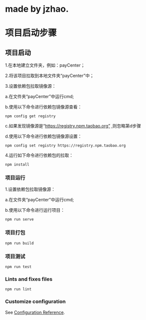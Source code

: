 # made by jzhao.

# 项目启动步骤

## 项目启动
1.在本地建立文件夹，例如：payCenter；

2.将该项目拉取到本地文件夹“payCenter”中；

3.设置依赖包拉取镜像源：

  a.在文件夹“payCenter”中运行cmd;
  
  b.使用以下命令进行依赖包镜像源查看：
  
  ```
  npm config get registry
  ```
  
  c.如果发现镜像源是“https://registry.npm.taobao.org” ,则忽略第d步骤
  
  d.使用以下命令进行依赖包镜像源设置：
  
  ```
  npm config set registry https://registry.npm.taobao.org
  ```
  
4.运行如下命令进行依赖包的拉取：
```
npm install
```

### 项目运行
1.设置依赖包拉取镜像源：

  a.在文件夹“payCenter”中运行cmd;
  
  b.使用以下命令进行运行项目：

  ```
  npm run serve
  ```

### 项目打包
```
npm run build
```

### 项目测试
```
npm run test
```

### Lints and fixes files
```
npm run lint
```

### Customize configuration
See [Configuration Reference](https://cli.vuejs.org/config/).
